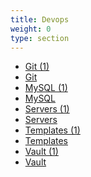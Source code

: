 ```yaml
---
title: Devops
weight: 0
type: section
---
```


- [Git (1)](/ref/technical/devops/git-(1))
- [Git](/ref/technical/devops/git)
- [MySQL (1)](/ref/technical/devops/mysql-(1))
- [MySQL](/ref/technical/devops/mysql)
- [Servers (1)](/ref/technical/devops/servers-(1))
- [Servers](/ref/technical/devops/servers)
- [Templates (1)](/ref/technical/devops/templates-(1))
- [Templates](/ref/technical/devops/templates)
- [Vault (1)](/ref/technical/devops/vault-(1))
- [Vault](/ref/technical/devops/vault)
